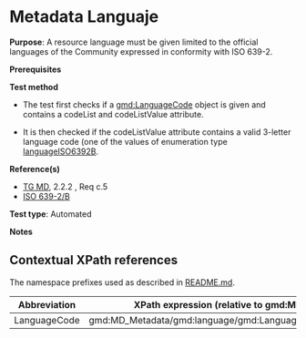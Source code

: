 # Metadata Languaje


**Purpose**: A resource language must be given limited to the official languages of the Community expressed in conformity with ISO 639-2.

**Prerequisites**

**Test method**

* The test first checks if a [gmd:LanguageCode](#langcode) object is given and contains a codeList and 
codeListValue attribute.

* It is then checked if the codeListValue attribute contains a valid 3-letter language code (one of the values of 
enumeration type [languageISO6392B](http://inspire.ec.europa.eu/schemas/common/1.0/common.xsd).


**Reference(s)**	 

* [TG MD](http://inspire.ec.europa.eu/id/ats/metadata/2.0/common/README#ref_TG_MD), 2.2.2 , Req c.5
* [ISO 639-2/B](http://inspire.ec.europa.eu/id/ats/metadata/2.0/common/README#ref_ISO_639_2)

**Test type**: Automated

**Notes**


## Contextual XPath references

The namespace prefixes used as described in [README.md](http://inspire.ec.europa.eu/id/ats/metadata/2.0/common/README#namespaces).

Abbreviation                                   |  XPath expression (relative to gmd:MD_Metadata)
-----------------------------------------------| -------------------------------------------------------------------------
<a name="langcode"></a> LanguageCode  | gmd:MD_Metadata/gmd:language/gmd:LanguageCode/@codeListValue
